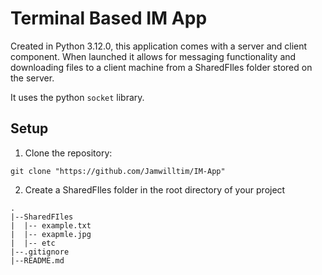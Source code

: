 # Terminal Based IM App
Created in Python 3.12.0, this application comes with a server and client component. When launched it allows for messaging functionality and downloading files to a client machine from a SharedFIles folder stored on the server.

It uses the python `socket` library.

## Setup
1. Clone the repository:
```
git clone "https://github.com/Jamwilltim/IM-App"
```
2. Create a SharedFIles folder in the root directory of your project
```
.
|--SharedFIles
|  |-- example.txt
|  |-- exapmle.jpg
|  |-- etc
|--.gitignore
|--README.md
```
